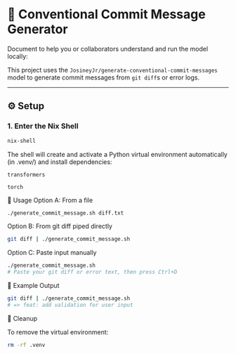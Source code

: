 # 🧠 Conventional Commit Message Generator
Document to help you or collaborators understand and run the model locally:

This project uses the `JosineyJr/generate-conventional-commit-messages` model to generate commit messages from `git diff`s or error logs.

---

## ⚙️ Setup

### 1. Enter the Nix Shell

```bash
nix-shell
```
The shell will create and activate a Python virtual environment automatically (in .venv/) and install dependencies:

    transformers

    torch

🚀 Usage
Option A: From a file

```bash
./generate_commit_message.sh diff.txt
```
Option B: From git diff piped directly

```bash
git diff | ./generate_commit_message.sh
```
Option C: Paste input manually

```bash
./generate_commit_message.sh
# Paste your git diff or error text, then press Ctrl+D
```
🧪 Example Output

```bash
git diff | ./generate_commit_message.sh
# => feat: add validation for user input
```
🧹 Cleanup

To remove the virtual environment:

```bash
rm -rf .venv
```
